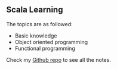 ## Scala Learning

The topics are as followed:

- Basic knowledge
- Object oriented programming
- Functional programming

Check my [Github repo](https://github.com/EnzoSeason/study-notes/tree/main/scala) to see all the notes.
